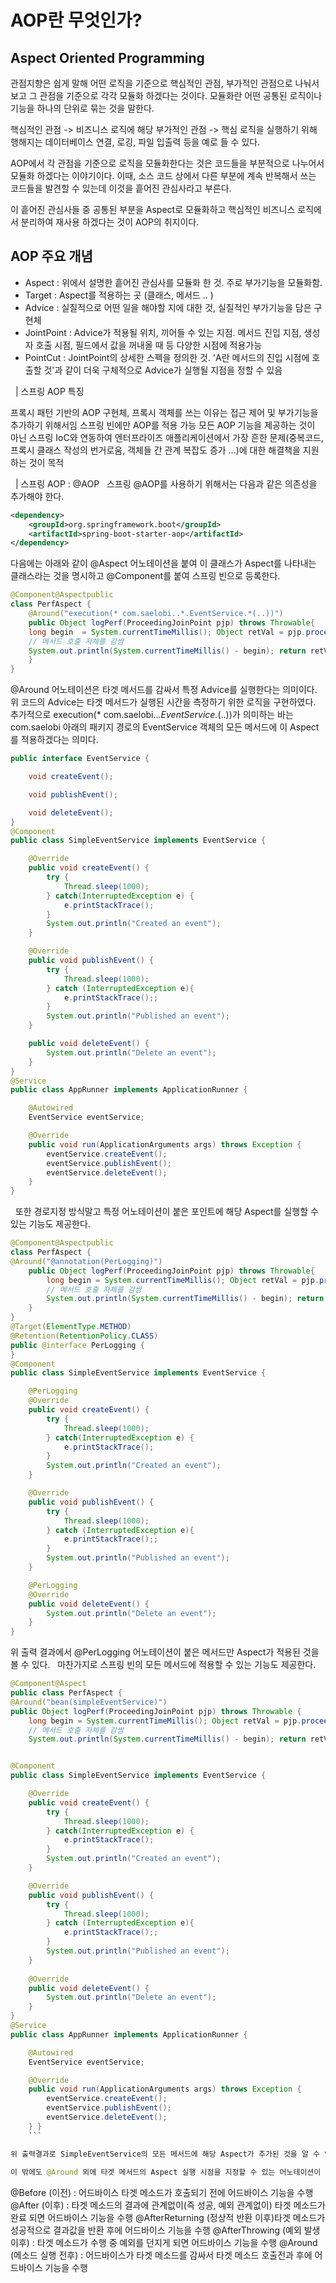 # AOP란 무엇인가?

## Aspect Oriented Programming

관점지향은 쉽게 말해 어떤 로직을 기준으로 핵심적인 관점, 부가적인 관점으로 나눠서 보고 그 관점을 기준으로 각각 모듈화 하겠다는 것이다. 모듈화란 어떤 공통된 로직이나 기능을 하나의 단위로 묶는 것을 말한다. 

핵심적인 관점 -> 비즈니스 로직에 해당
부가적인 관점  -> 핵심 로직을 실행하기 위해 행해지는 데이터베이스 연결, 로깅, 파일 입출력 등을 예로 들 수 있다. 

AOP에서 각 관점을 기준으로 로직을 모듈화한다는 것은 코드들을 부분적으로 나누어서 모듈화 하겠다는 이야기이다. 이때, 소스 코드 상에서 다른 부분에 계속 반복해서 쓰는 코드들을 발견할 수 있는데 이것을 흩어진 관심사라고 부른다. 

이 흩어진 관심사들 중 공통된 부분을 Aspect로 모듈화하고 핵심적인 비즈니스 로직에서 분리하여 재사용 하겠다는 것이 AOP의 취지이다. 

## AOP 주요 개념

 - Aspect : 위에서 설명한 흩어진 관심사를 모듈화 한 것. 주로 부가기능을 모듈화함.
 - Target : Aspect를 적용하는 곳 (클래스, 메서드 .. )
 - Advice : 실질적으로 어떤 일을 해야할 지에 대한 것, 실질적인 부가기능을 담은 구현체
 - JointPoint : Advice가 적용될 위치, 끼어들 수 있는 지점. 메서드 진입 지점, 생성자 호출 시점, 필드에서 값을 꺼내올 때 등 다양한 시점에 적용가능
 - PointCut : JointPoint의 상세한 스펙을 정의한 것. 'A란 메서드의 진입 시점에 호출할 것'과 같이 더욱 구체적으로 Advice가 실행될 지점을 정할 수 있음

 
| 스프링 AOP 특징

프록시 패턴 기반의 AOP 구현체, 프록시 객체를 쓰는 이유는 접근 제어 및 부가기능을 추가하기 위해서임
스프링 빈에만 AOP를 적용 가능
모든 AOP 기능을 제공하는 것이 아닌 스프링 IoC와 연동하여 엔터프라이즈 애플리케이션에서 가장 흔한 문제(중복코드, 프록시 클래스 작성의 번거로움, 객체들 간 관계 복잡도 증가 ...)에 대한 해결책을 지원하는 것이 목적

 
| 스프링 AOP : @AOP
 
스프링 @AOP를 사용하기 위해서는 다음과 같은 의존성을 추가해야 한다. 
```xml
<dependency>
    <groupId>org.springframework.boot</groupId>
    <artifactId>spring-boot-starter-aop</artifactId>
</dependency>
```
다음에는 아래와 같이 @Aspect 어노테이션을 붙여 이 클래스가 Aspect를 나타내는 클래스라는 것을 명시하고 @Component를 붙여 스프링 빈으로 등록한다.
```Java
@Component@Aspectpublic 
class PerfAspect {
	@Around("execution(* com.saelobi..*.EventService.*(..))")
    public Object logPerf(ProceedingJoinPoint pjp) throws Throwable{
    long begin  = System.currentTimeMillis(); Object retVal = pjp.proceed(); 
    // 메서드 호출 자체를 감쌈
    System.out.println(System.currentTimeMillis() - begin); return retVal; 
    }
}
```
@Around 어노테이션은 타겟 메서드를 감싸서 특정 Advice를 실행한다는 의미이다. 위 코드의 Advice는 타겟 메서드가 실행된 시간을 측정하기 위한 로직을 구현하였다. 추가적으로 execution(* com.saelobi..*.EventService.*(..))가 의미하는 바는 com.saelobi 아래의 패키지 경로의 EventService 객체의 모든 메서드에 이 Aspect를 적용하겠다는 의미다.
```Java
public interface EventService {

    void createEvent();

    void publishEvent();

    void deleteEvent();
}
@Component
public class SimpleEventService implements EventService {

    @Override
    public void createEvent() {
        try {
            Thread.sleep(1000);
        } catch(InterruptedException e) {
            e.printStackTrace();
        }
        System.out.println("Created an event");
    }

    @Override
    public void publishEvent() {
        try {
            Thread.sleep(1000);
        } catch (InterruptedException e){
            e.printStackTrace();;
        }
        System.out.println("Published an event");
    }

    public void deleteEvent() {
        System.out.println("Delete an event");
    }
}
@Service
public class AppRunner implements ApplicationRunner {

    @Autowired
    EventService eventService;

    @Override
    public void run(ApplicationArguments args) throws Exception {
        eventService.createEvent();
        eventService.publishEvent();
        eventService.deleteEvent();
    }
}
```
 
또한 경로지정 방식말고 특정 어노테이션이 붙은 포인트에 해당 Aspect를 실행할 수 있는 기능도 제공한다. 
```Java
@Component@Aspectpublic 
class PerfAspect {
@Around("@annotation(PerLogging)")
	public Object logPerf(ProceedingJoinPoint pjp) throws Throwable{
		long begin = System.currentTimeMillis(); Object retVal = pjp.proceed(); 
		// 메서드 호출 자체를 감쌈 
		System.out.println(System.currentTimeMillis() - begin); return retVal; 
	}
}
@Target(ElementType.METHOD)
@Retention(RetentionPolicy.CLASS)
public @interface PerLogging {
}
@Component
public class SimpleEventService implements EventService {

    @PerLogging
    @Override
    public void createEvent() {
        try {
            Thread.sleep(1000);
        } catch(InterruptedException e) {
            e.printStackTrace();
        }
        System.out.println("Created an event");
    }

    @Override
    public void publishEvent() {
        try {
            Thread.sleep(1000);
        } catch (InterruptedException e){
            e.printStackTrace();;
        }
        System.out.println("Published an event");
    }

    @PerLogging
    @Override
    public void deleteEvent() {
        System.out.println("Delete an event");
    }
}
```

위 출력 결과에서 @PerLogging 어노테이션이 붙은 메서드만 Aspect가 적용된 것을 볼 수 있다.
 
마찬가지로 스프링 빈의 모든 메서드에 적용할 수 있는 기능도 제공한다.
```Java
@Component@Aspect
public class PerfAspect {
@Around("bean(simpleEventService)")
public Object logPerf(ProceedingJoinPoint pjp) throws Throwable {
	long begin = System.currentTimeMillis(); Object retVal = pjp.proceed(); 
    // 메서드 호출 자체를 감쌈 
    System.out.println(System.currentTimeMillis() - begin); return retVal; }}


@Component
public class SimpleEventService implements EventService {

    @Override
    public void createEvent() {
        try {
            Thread.sleep(1000);
        } catch(InterruptedException e) {
            e.printStackTrace();
        }
        System.out.println("Created an event");
    }

    @Override
    public void publishEvent() {
        try {
            Thread.sleep(1000);
        } catch (InterruptedException e){
            e.printStackTrace();;
        }
        System.out.println("Published an event");
    }
    
    @Override
    public void deleteEvent() {
        System.out.println("Delete an event");
    }
}
@Service
public class AppRunner implements ApplicationRunner {

    @Autowired
    EventService eventService;

    @Override
    public void run(ApplicationArguments args) throws Exception {
        eventService.createEvent();
        eventService.publishEvent();
        eventService.deleteEvent();
    } }
    ```

위 출력결과로 SimpleEventService의 모든 메서드에 해당 Aspect가 추가된 것을 알 수 있다.
 
이 밖에도 @Around 외에 타겟 메서드의 Aspect 실행 시점을 지정할 수 있는 어노테이션이 있다. 
```
@Before (이전) : 어드바이스 타겟 메소드가 호출되기 전에 어드바이스 기능을 수행
@After (이후) : 타겟 메소드의 결과에 관계없이(즉 성공, 예외 관계없이) 타겟 메소드가 완료 되면 어드바이스 기능을 수행
@AfterReturning (정상적 반환 이후)타겟 메소드가 성공적으로 결과값을 반환 후에 어드바이스 기능을 수행
@AfterThrowing (예외 발생 이후) : 타겟 메소드가 수행 중 예외를 던지게 되면 어드바이스 기능을 수행
@Around (메소드 실행 전후) : 어드바이스가 타겟 메소드를 감싸서 타겟 메소드 호출전과 후에 어드바이스 기능을 수행
```